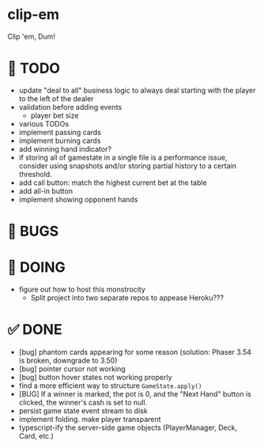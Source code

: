 # clip-em

Clip 'em, Dum!

# 📃 TODO

- update "deal to all" business logic to always deal starting with the player to the left of the dealer
- validation before adding events
  - player bet size
- various TODOs
- implement passing cards
- implement burning cards
- add winning hand indicator?
- if storing all of gamestate in a single file is a performance issue, consider using snapshots and/or storing partial history to a certain threshold.
- add call button: match the highest current bet at the table
- add all-in button
- implement showing opponent hands

# 🐛 BUGS


# 📌 DOING

- figure out how to host this monstrocity
  - Split project into two separate repos to appease Heroku???

# ✅ DONE

- [bug] phantom cards appearing for some reason (solution: Phaser 3.54 is broken, downgrade to 3.50)
- [bug] pointer cursor not working
- [bug] button hover states not working properly
- find a more efficient way to structure `GameState.apply()`
- [BUG] If a winner is marked, the pot is 0, and the "Next Hand" button is clicked, the winner's cash is set to null.
- persist game state event stream to disk
- implement folding. make player transparent
- typescript-ify the server-side game objects (PlayerManager, Deck, Card, etc.)
